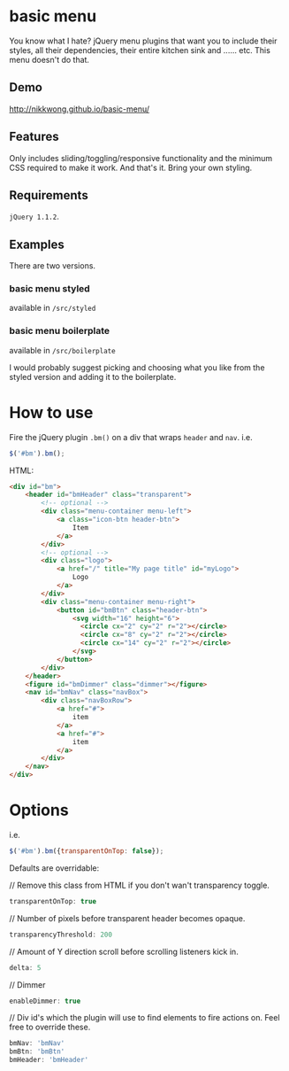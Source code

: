 # basic menu
You know what I hate? jQuery menu plugins that want you to include their styles, all their dependencies, their entire kitchen sink and ...... etc. This menu doesn't do that. 

## Demo

http://nikkwong.github.io/basic-menu/

## Features

Only includes sliding/toggling/responsive functionality and the minimum CSS required to make it work. And that's it. Bring your own styling.

## Requirements

```jQuery 1.1.2```.

## Examples

There are two versions.

### basic menu styled 

available in ```/src/styled```

### basic menu boilerplate

available in ```/src/boilerplate```


I would probably suggest picking and choosing what you like from the styled version and adding it to the boilerplate.


# How to use

Fire the jQuery plugin ```.bm()``` on a div that wraps ```header``` and ```nav```. i.e.

````javascript
$('#bm').bm();
````

HTML: 


````html
<div id="bm">
	<header id="bmHeader" class="transparent">
		<!-- optional -->
		<div class="menu-container menu-left">
			<a class="icon-btn header-btn">
				Item
			</a>
		</div>
		<!-- optional -->
		<div class="logo">
			<a href="/" title="My page title" id="myLogo">
				Logo
			</a>
		</div>
		<div class="menu-container menu-right">
			<button id="bmBtn" class="header-btn">
				<svg width="16" height="6">
				  <circle cx="2" cy="2" r="2"></circle>
				  <circle cx="8" cy="2" r="2"></circle>
				  <circle cx="14" cy="2" r="2"></circle>
				</svg>
			</button>
		</div>
	</header>
	<figure id="bmDimmer" class="dimmer"></figure>
	<nav id="bmNav" class="navBox">
		<div class="navBoxRow">
			<a href="#">
				item
			</a>
			<a href="#">
				item
			</a>
		</div>
	</nav>
</div>
````

# Options

i.e. 
```javascript
$('#bm').bm({transparentOnTop: false});
```

Defaults are overridable:


// Remove this class from HTML if you don't wan't transparency toggle.
````javascript
transparentOnTop: true
````

// Number of pixels before transparent header becomes opaque.
````javascript
transparencyThreshold: 200
````

// Amount of Y direction scroll before scrolling listeners kick in.  
````javascript
delta: 5
````

// Dimmer
````javascript
enableDimmer: true
````

// Div id's which the plugin will use to find elements to fire actions on. Feel free to override these.
````javascript
bmNav: 'bmNav'
bmBtn: 'bmBtn'
bmHeader: 'bmHeader'
````
